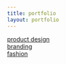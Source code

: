 ```yaml
---
title: portfolio
layout: portfolio
---
```


<div class="portfolioTile">
     <a href="/productdesign.html"><div class="tile"></div><div class="tileText">product design</div></a>
</div>
<div class="portfolioTile">
     <a href="/branding.html"><div class="tile"></div><div class="tileText">branding</div></a>
</div>
<div class="portfolioTile">
     <a href="/fashion.html"><div class="tile"></div><div class="tileText">fashion</div></a>
</div>